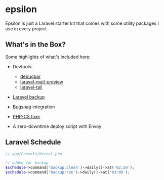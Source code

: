 # epsilon
Epsilon is just a Laravel starter kit that comes with some utility packages I use in every project.

## What's in the Box?

Some highlights of what's included here:

- Devtools: 
  - [debugbar](https://github.com/barryvdh/laravel-debugbar)
  - [laravel-mail-preview](https://github.com/themsaid/laravel-mail-preview)
  - [laravel-tail](https://github.com/spatie/laravel-tail)
  
- [Laravel backup](https://docs.spatie.be/laravel-backup/v6/installation-and-setup)
- [Bugsnag](https://docs.bugsnag.com/platforms/php/laravel/) integration
- [PHP-CS fixer](https://github.com/FriendsOfPHP/PHP-CS-Fixer)
- A zero-downtime deploy script with Envoy

## Laravel Schedule

```php
// app/Console/Kernel.php

// added for backup
$schedule->command('backup:clean')->daily()->at('02:50');
$schedule->command('backup:run')->daily()->at('03:00');
```